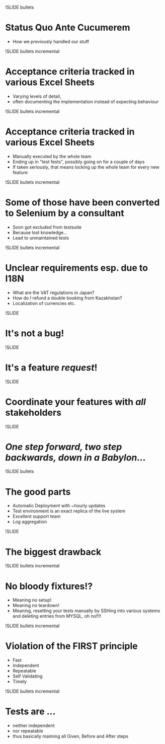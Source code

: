 !SLIDE bullets 
# Status Quo Ante Cucumerem #
* How we previously handled our stuff

!SLIDE bullets incremental
# Acceptance criteria tracked in various Excel Sheets

* Varying levels of detail,
* often documenting the implementation instead of expecting behaviour

!SLIDE bullets incremental
# Acceptance criteria tracked in various Excel Sheets

* Manually executed by the whole team
* Ending up in "test fests", possibly going on for a couple of days
* If taken seriously, that means locking up the whole team for every new feature

!SLIDE bullets incremental
# Some of those have been converted to Selenium by a consultant

* Soon got excluded from testsuite
* Because lost knowledge...
* Lead to unmaintained tests

!SLIDE bullets incremental
# Unclear requirements esp. due to I18N

* What are the VAT regulations in Japan?
* How do I refund a double booking from Kazakhstan?
* Localization of currencies etc.

!SLIDE
# It's not a bug!

!SLIDE
# It's a feature _request_!

!SLIDE
# Coordinate your features with _all_ stakeholders

!SLIDE
# _One step forward, two step backwards, down in a Babylon..._

!SLIDE bullets
# The good parts

* Automatic Deployment with ~hourly updates
* Test environment is an exact replica of the live system
* Excellent support team
* Log aggregation

!SLIDE
# The biggest drawback

!SLIDE bullets incremental
# No bloody fixtures!?

* Meaning no setup!
* Meaning no teardown!
* Meaning, resetting your tests manually by SSHing into various systems and deleting entries from MYSQL, oh no!!!!

!SLIDE bullets incremental
# Violation of the FIRST principle

* Fast
* Independent
* Repeatable
* Self Validating
* Timely

!SLIDE bullets incremental
# Tests are ...

* neither independent
* nor repeatable
* thus basically maiming all Given, Before and After steps
